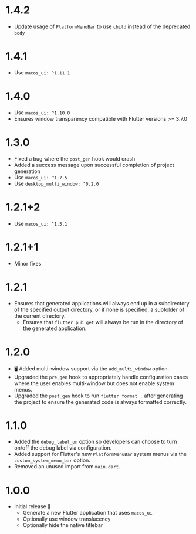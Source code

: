 # 1.4.2
* Update usage of `PlatformMenuBar` to use `child` instead of the deprecated `body`

# 1.4.1
* Use `macos_ui: ^1.11.1`

# 1.4.0
* Use `macos_ui: ^1.10.0`
* Ensures window transparency compatible with Flutter versions >= 3.7.0

# 1.3.0
* Fixed a bug where the `post_gen` hook would crash
* Added a success message upon successful completion of project generation
* Use `macos_ui: ^1.7.5`
* Use `desktop_multi_window: ^0.2.0`

# 1.2.1+2
* Use `macos_ui: ^1.5.1`

# 1.2.1+1
* Minor fixes

# 1.2.1
* Ensures that generated applications will always end up in a subdirectory of the specified output directory, or if 
none is specified, a subfolder of the current directory.
  * Ensures that `flutter pub get` will always be run in the directory of the generated application.

# 1.2.0
* 🖥 Added multi-window support via the `add_multi_window` option.
* Upgraded the `pre_gen` hook to appropriately handle configuration cases where the user enables multi-window but does
not enable system menus.
* Upgraded the `post_gen` hook to run `flutter format .` after generating the project to ensure the generated code is 
always formatted correctly.

# 1.1.0
* Added the `debug_label_on` option so developers can choose to turn on/off the debug label via configuration.
* Added support for Flutter's new `PlatformMenuBar` system menus via the `custom_system_menu_bar` option.
* Removed an unused import from `main.dart`.

# 1.0.0

* Initial release 🎉
  * Generate a new Flutter application that uses `macos_ui`
  * Optionally use window translucency
  * Optionally hide the native titlebar
